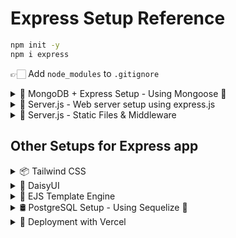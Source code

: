 # Express Setup Reference

```bash
npm init -y
npm i express
```

👉🏻 Add `node_modules` to `.gitignore`

<details>
<summary>🍃 MongoDB + Express Setup - Using Mongoose 🌿</summary>
<br/>

```
npm install mongoose
```

### 📁 Recommended File/Folder Structure:

```
/server
  ├── config/
  │   └── db.js                 ← Mongoose connection setup
  ├── models/
  │   └── Site.js               ← Mongoose schema and model
  ├── controllers/
  │   └── siteController.js     ← Optional: DB logic abstraction
  ├── routes/
  │   └── siteRoutes.js         ← Express routes
  ├── server.js                 ← Express entry point
```

---

### 🔌 1. **Mongoose DB Connection Setup**

#### `server/config/db.js`

```js
const mongoose = require('mongoose');

const connectDB = async (connectionString) => {
  try {
    const conn = await mongoose.connect(connectionString);
    console.log(`MongoDB Connected: ${conn.connection.host}`);
  } catch (err) {
    console.error('MongoDB connection error:', err);
    throw err;
  }
};

module.exports = connectDB;
```


### 📄 2. **Mongoose Schema + Model**

#### `server/models/Site.js`

```js
const mongoose = require('mongoose');

const dateSchema = new mongoose.Schema({
  year: String,
  type: String,
});

const locationSchema = new mongoose.Schema({
  town: String,
  latitude: Number,
  longitude: Number,
});

const provinceOrTerritorySchema = new mongoose.Schema({
  code: String,
  name: String,
  type: String,
  region: String,
  capital: String,
});

const siteSchema = new mongoose.Schema({
  siteName: String,
  description: String,
  dates: [dateSchema],
  designated: Number,
  image: String,
  location: locationSchema,
  provinceOrTerritory: provinceOrTerritorySchema,
});

module.exports = mongoose.model('Site', siteSchema);
```


### 📦 3. **Database Access Layer (Optional Abstraction)**

#### `server/controllers/siteController.js`

```js
const Site = require('../models/Site');

exports.addSite = async (data) => {
  const newSite = new Site(data);
  return await newSite.save();
};

exports.getAllSites = async (filters, page, perPage) => {
  const query = {};

  if (filters.region) {
    query['provinceOrTerritory.region'] = new RegExp(filters.region, 'i');
  } else if (filters.provinceOrTerritoryName) {
    query['provinceOrTerritory.name'] = new RegExp(filters.provinceOrTerritoryName, 'i');
  } else if (filters.name) {
    query.siteName = new RegExp(filters.name, 'i');
  }

  if (+page && +perPage) {
    return await Site.find(query)
      .sort({ siteName: 1 })
      .skip((page - 1) * +perPage)
      .limit(+perPage)
      .exec();
  }

  throw new Error('page and perPage query parameters must be valid numbers');
};

exports.getSiteById = async (id) => {
  return await Site.findById(id);
};

exports.updateSite = async (id, data) => {
  return await Site.updateOne({ _id: id }, { $set: data });
};

exports.deleteSite = async (id) => {
  return await Site.deleteOne({ _id: id });
};
```


### 🚏 4. **Express Routes**

#### `server/routes/siteRoutes.js`

```js
const express = require('express');
const router = express.Router();
const siteController = require('../controllers/siteController');

router.post('/sites', async (req, res) => {
  try {
    const site = await siteController.addSite(req.body);
    res.status(201).json(site);
  } catch (err) {
    console.error(err);
    res.status(500).json({ error: 'Failed to add site' });
  }
});

router.get('/sites', async (req, res) => {
  try {
    const sites = await siteController.getAllSites(req.query, req.query.page, req.query.perPage);
    res.status(200).json(sites);
  } catch (err) {
    res.status(500).json({ error: err.message });
  }
});

router.get('/sites/:id', async (req, res) => {
  try {
    const site = await siteController.getSiteById(req.params.id);
    if (!site) return res.status(404).json({ message: 'Site not found' });
    res.status(200).json(site);
  } catch (err) {
    res.status(500).json({ error: 'Failed to fetch site' });
  }
});

router.put('/sites/:id', async (req, res) => {
  try {
    await siteController.updateSite(req.params.id, req.body);
    res.status(200).json({ message: 'Site updated successfully' });
  } catch (err) {
    res.status(500).json({ error: 'Failed to update site' });
  }
});

router.delete('/sites/:id', async (req, res) => {
  try {
    await siteController.deleteSite(req.params.id);
    res.status(204).end();
  } catch (err) {
    res.status(500).json({ error: 'Failed to delete site' });
  }
});

module.exports = router;
```


### 🚀 5. **Server Entry Point**

#### `server/server.js`

```js
const express = require('express');
const cors = require('cors');
require('dotenv').config();
const connectDB = require('./config/db');
const siteRoutes = require('./routes/siteRoutes');

const app = express();
const PORT = process.env.PORT || 8080;

app.use(cors());
app.use(express.json());

app.get('/', (req, res) => {
  res.json({ message: 'API Listening', developer: 'Divyanshu Dugar' });
});

app.use('/api', siteRoutes);

app.use((req, res) => {
  res.status(404).send('Resource Not Found!');
});

connectDB(process.env.MONGODB_CONN_STRING)
  .then(() => {
    app.listen(PORT, () => console.log(`Server running on port ${PORT}`));
  })
  .catch((err) => {
    console.error('Failed to connect to MongoDB:', err);
  });
```

### 💡 Notes:

* ✅ Use `.env` for `MONGODB_CONN_STRING`
* 🧠 Model naming: use **PascalCase** (`Site.js`) and schema naming as per MongoDB collections (`site`)
* 📂 Organize logic using folders: `models/`, `controllers/`, `routes/`, `config/`
* 🪝 Connect this Express API to Next.js client via `/api/sites`.

</details>

<details>
<summary>📂 Server.js - Web server setup using express.js</summary>
<br/>

```js
const express = require('express'); // "require" the Express module
const app = express(); // obtain the "app" object
const HTTP_PORT = process.env.PORT || 8080; // assign a port

// start the server on the port and output a confirmation to the console
app.listen(HTTP_PORT, () => console.log(`server listening on: ${HTTP_PORT}`));
```
</details>
  
<details>
<summary>📂 Server.js - Static Files & Middleware</summary>
<br/>
  
```js
const path = require('path');
app.use(express.static(path.join(__dirname, 'public')));
app.use(express.json());
```

```js
res.sendFile(path.join(__dirname, 'views', 'home.html'));
```

```js
module.exports = app;
```

</details>

## Other Setups for Express app

<details>
<summary>📦 Tailwind CSS</summary>
<br/>
  
```bash
npm install -D tailwindcss
npx tailwindcss init
```

Update `tailwind.config.js`:

```js
module.exports = {
  content: ["./views/**/*.html"],
  theme: {
    extend: {},
  },
  plugins: [],
}
```

Update `package.json`:

```json
"scripts": {
  "tw:build": "tailwindcss build -i ./public/css/tailwind.css -o ./public/css/main.css"
}
```

Include in HTML:

```html
<link rel="stylesheet" href="/css/main.css" />
```

Build CSS:

```bash
npm run tw:build
```

</details>

<details>
<summary>🎨 DaisyUI</summary>
<br/>
  
```bash
npm i @tailwindcss/typography daisyui
```

Update plugins in `tailwind.config.js`:

```js
plugins: [require('@tailwindcss/typography'), require('daisyui')]
```

</details>

<details>
<summary> 📝 EJS Template Engine </summary>
<br/>
  
```bash
npm install ejs
```

In `server.js`:

```js
app.set('view engine', 'ejs');
```
</details>

<details>
<summary>🛢️ PostgreSQL Setup - Using Sequelize 🐘</summary>
<br/>

```bash
npm install sequelize pg pg-hstore
```

In `server.js`:

```js
const Sequelize = require('sequelize');
```
</details>


<details>
<summary>🚀 Deployment with Vercel</summary>
  
  <br/>
  
  <details>
  <summary>vercel.json</summary>
  <br/>
  
  ```json
  {
    "version": 2,
    "builds": [
      {
        "src": "server.js",
        "use": "@vercel/node",
        "config": { "includeFiles": ["dist/**"] }
      }
    ],
    "routes": [
      {
        "src": "/(.*)",
        "dest": "server.js"
      }
    ]
  }
  ```
  </details>
  <details>
  <summary>Error Code and Fixed</summary>
  1. 404 
    a. Missing vercel.json
    b. Missing module.exports = app; (at the end of server.js)
  2. 500 
    a. Add environment variables
    b. const dotenv = require("dotenv");
       dotenv.config();
  </details>

  <br/>
</details>
